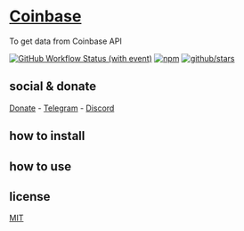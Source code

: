 # [Coinbase](https://docs.cloud.coinbase.com/prime/docs/rest-requests)

To get data from Coinbase API

[![GitHub Workflow Status (with event)](https://img.shields.io/github/actions/workflow/status/brtmvdl/coinbase/npm-publish.yml?label=GitHub%20Actions&link=https%3A%2F%2Fgithub.com%2Fbrtmvdl%2Fcoinbase%2Factions%2Fworkflows%2Fnpm-publish.yml)](https://github.com/brtmvdl/coinbase/actions/workflows/npm-publish.yml) [![npm](https://img.shields.io/npm/dw/%40brtmvdl/coinbase?label=NPM%20Weekly%20Downloads)](https://www.npmjs.com/package/@brtmvdl/coinbase) [![github/stars](https://img.shields.io/github/stars/brtmvdl/coinbase?style=social)](https://img.shields.io/github/stars/brtmvdl/coinbase?style=social) 

## social & donate

[Donate](https://link.mercadopago.com.br/brtmvdl) - [Telegram](https://t.me/+KRmg5MlqgMk0MTg5) - [Discord](https://discord.gg/auCmnvV2)

## how to install

## how to use

## license

[MIT](./LICENSE)
